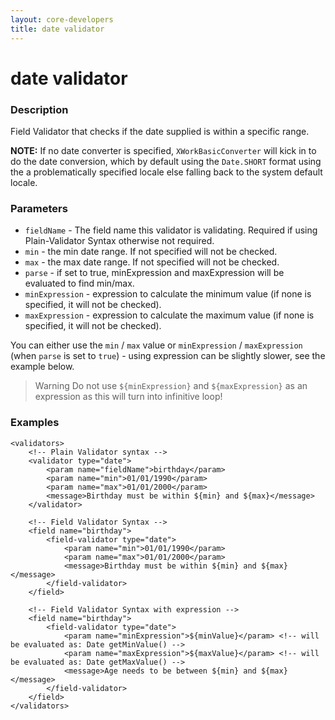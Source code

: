 ```yaml
---
layout: core-developers
title: date validator
---
```


# date validator

### Description

Field Validator that checks if the date supplied is within a specific range.

**NOTE:** If no date converter is specified, `XWorkBasicConverter` will kick in to do the date conversion, which by default using the `Date.SHORT` format using the a problematically specified locale else falling back to the system default locale.

### Parameters

- `fieldName` - The field name this validator is validating. Required if using Plain-Validator Syntax otherwise not required.
- `min` - the min date range. If not specified will not be checked.
- `max` - the max date range. If not specified will not be checked.
- `parse` - if set to true, minExpression and maxExpression will be evaluated to find min/max.
- `minExpression` - expression to calculate the minimum value (if none is specified, it will not be checked).
- `maxExpression` - expression to calculate the maximum value (if none is specified, it will not be checked).

You can either use the `min` / `max` value or `minExpression` / `maxExpression` (when `parse` is set to `true`) - using expression can be slightly slower, see the example below.

> Warning
> Do not use `${minExpression}` and `${maxExpression}` as an expression as this will turn into infinitive loop!

### Examples

```
<validators>
    <!-- Plain Validator syntax -->
    <validator type="date">
        <param name="fieldName">birthday</param>
        <param name="min">01/01/1990</param>
        <param name="max">01/01/2000</param>
        <message>Birthday must be within ${min} and ${max}</message>
    </validator>
 
    <!-- Field Validator Syntax -->
    <field name="birthday">
        <field-validator type="date">
            <param name="min">01/01/1990</param>
            <param name="max">01/01/2000</param>
            <message>Birthday must be within ${min} and ${max}</message>
        </field-validator>
    </field>
 
    <!-- Field Validator Syntax with expression -->
    <field name="birthday">
        <field-validator type="date">
            <param name="minExpression">${minValue}</param> <!-- will be evaluated as: Date getMinValue() -->
            <param name="maxExpression">${maxValue}</param> <!-- will be evaluated as: Date getMaxValue() -->
            <message>Age needs to be between ${min} and ${max}</message>
        </field-validator>
    </field>
</validators>
```
